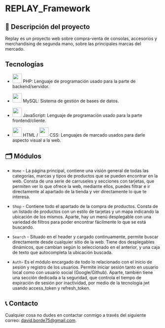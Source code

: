# REPLAY_Framework

## 📖 Descripción del proyecto
Replay es un proyecto web sobre compra-venta de consolas, accesorios y merchandising de segunda mano, sobre las principales marcas del mercado.

## Tecnologías

- <img src="https://upload.wikimedia.org/wikipedia/commons/2/27/PHP-logo.svg" width="30" height="30"> PHP: Lenguaje de programación usado para la parte de backend/servidor.

- <img src="https://upload.wikimedia.org/wikipedia/commons/0/0a/MySQL_textlogo.svg" width="30" height="30"> MySQL: Sistema de gestión de bases de datos.

- <img src="https://upload.wikimedia.org/wikipedia/commons/6/6a/JavaScript-logo.png" width="30" height="30"> JavaScript: Lenguaje de programación usado para la parte frontend/cliente.

- <img src="https://upload.wikimedia.org/wikipedia/commons/6/61/HTML5_logo_and_wordmark.svg" width="30" height="30"> HTML / 
  <img src="https://upload.wikimedia.org/wikipedia/commons/d/d5/CSS3_logo_and_wordmark.svg" width="30" height="30"> CSS: Lenguajes de marcado usados para darle aspecto visual a la web.


## 🗂️ Módulos

- `Home` - La página principal, contiene una visión general de todas las categorías, marcas y tipos de productos que se pueden encontrar en la web. Consta de una serie de carruseles y secciones con tarjetas, que permiten ver lo que ofrece la web, mediante ellos, puedes filtrar e ir directamente al apartado de la tienda y ver directamente lo que te interesa.

- `Shop` - Contiene todo el apartado de la compra de productos. Consta de un listado de productos con un estilo de tarjetas y un mapa indicando la ubicación de los mismos. Aparte, hay un menú desplegable con una variedad de filtros para poder encontrar fácilmente lo que se está buscando.

- `Search` - Situado en el header y cargado continuamente, permite buscar directamente desde cualquier sitio de la web. Tiene dos desplegables dinámicos, que cambian según lo seleccionado en el anterior, y una caja de texto que autocompleta la ubicación buscada.

- `Auth`- Es el módulo encargado de todo lo relacionado con el inicio de sesión y registro de los usuarios. Permite iniciar sesión tanto en usuario local como con usuario social (Google/Github). Aparte, también tiene una sección dedicada a la seguridad, que controla el tiempo de expiración de sesión por inactividad, por medio de la tecnología jwt usando access_token y refresh_token.

## 📞 Contacto

Cualquier cosa no dudes en contactar conmigo a través del siguiente correo: david.borde75@gmail.com.
